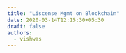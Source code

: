 ```yaml
---
title: "Liscense Mgmt on Blockchain"
date: 2020-03-14T12:15:30+05:30
draft: false
authors: 
  - vishwas
---
```




